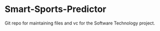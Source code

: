 # Smart-Sports-Predictor
Git repo for maintaining files and vc for the Software Technology project.
